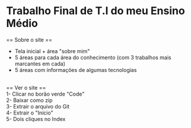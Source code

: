 # Trabalho Final de T.I do meu Ensino Médio
== Sobre o site == <br>
- Tela inicial + área "sobre mim" <br>
- 5 áreas para cada área do conhecimento (com 3 trabalhos mais marcantes em cada) <br>
- 5 áreas com informações de algumas tecnologias
<br><br>

== Ver o site == <br>
1- Clicar no borão verde "Code"<br>
2- Baixar como zip<br>
3- Extrair o arquivo do Git<br>
4- Extrair o "Início"<br>
5- Dois cliques no Index
